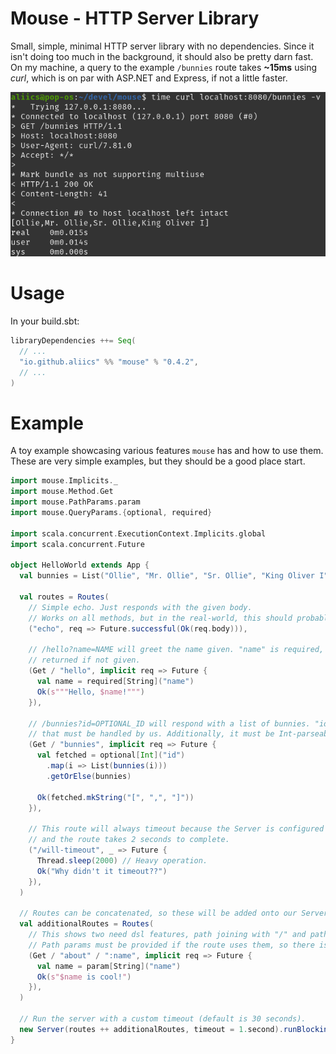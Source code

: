 # Mouse - HTTP Server Library

Small, simple, minimal HTTP server library with no dependencies.
Since it isn't doing too much in the background, it should also be pretty darn fast.
On my machine, a query to the example `/bunnies` route takes **~15ms** using *curl*, which is on par with
ASP.NET and Express, if not a little faster.

![Screenshot of bash showing how long it took curl to respond](images/bash-screenshot.png)

# Usage

In your build.sbt:
```scala
libraryDependencies ++= Seq(
  // ...
  "io.github.aliics" %% "mouse" % "0.4.2",
  // ...
)
```

# Example

A toy example showcasing various features `mouse` has and how to use them. These are very simple examples, but they
should be a good place start.

```scala
import mouse.Implicits._
import mouse.Method.Get
import mouse.PathParams.param
import mouse.QueryParams.{optional, required}

import scala.concurrent.ExecutionContext.Implicits.global
import scala.concurrent.Future

object HelloWorld extends App {
  val bunnies = List("Ollie", "Mr. Ollie", "Sr. Ollie", "King Oliver I")

  val routes = Routes(
    // Simple echo. Just responds with the given body.
    // Works on all methods, but in the real-world, this should probably just be a POST/PUT.
    ("echo", req => Future.successful(Ok(req.body))),

    // /hello?name=NAME will greet the name given. "name" is required, so a 400 will be
    // returned if not given.
    (Get / "hello", implicit req => Future {
      val name = required[String]("name")
      Ok(s"""Hello, $name!""")
    }),

    // /bunnies?id=OPTIONAL_ID will respond with a list of bunnies. "id" is optional, so
    // that must be handled by us. Additionally, it must be Int-parseable.
    (Get / "bunnies", implicit req => Future {
      val fetched = optional[Int]("id")
        .map(i => List(bunnies(i)))
        .getOrElse(bunnies)

      Ok(fetched.mkString("[", ",", "]"))
    }),

    // This route will always timeout because the Server is configured to a 1 second timeout
    // and the route takes 2 seconds to complete.
    ("/will-timeout", _ => Future {
      Thread.sleep(2000) // Heavy operation.
      Ok("Why didn't it timeout??")
    }),
  )

  // Routes can be concatenated, so these will be added onto our Server routes.
  val additionalRoutes = Routes(
    // This shows two need dsl features, path joining with "/" and path parameters.
    // Path params must be provided if the route uses them, so there is no optional version of the "param" function.
    (Get / "about" / ":name", implicit req => Future {
      val name = param[String]("name")
      Ok(s"$name is cool!")
    }),
  )

  // Run the server with a custom timeout (default is 30 seconds).
  new Server(routes ++ additionalRoutes, timeout = 1.second).runBlocking()
}
```
